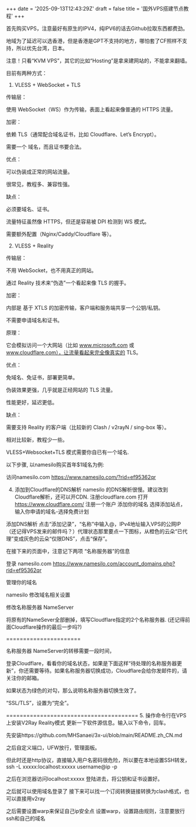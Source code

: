 +++
date = '2025-09-13T12:43:29Z'
draft = false
title = '国外VPS搭建节点教程'
+++

首先购买VPS，注意最好有原生的IPV4，纯IPV6的话去Github拉取东西都费劲。

地域为了延迟可以选香港，但是香港是GPT不支持的地方，哪怕套了CF照样不支持，所以优先台湾，日本。

注意！只看“KVM VPS”，其它的比如“Hosting”是拿来建网站的，不能拿来翻墙。

目前有两种方式：

1. VLESS + WebSocket + TLS

传输层：

使用 WebSocket（WS）作为传输，表面上看起来像普通的 HTTPS 流量。

加密：

依赖 TLS（通常配合域名证书，比如 Cloudflare、Let’s Encrypt）。

需要一个 域名，而且证书要合法。

优点：

可以伪装成正常的网站流量。

很常见，教程多、兼容性强。

缺点：

必须要域名、证书。

流量特征虽然像 HTTPS，但还是容易被 DPI 检测到 WS 模式。

需要额外配置（Nginx/Caddy/Cloudflare 等）。

2. VLESS + Reality

传输层：

不用 WebSocket，也不用真正的网站。

通过 Reality 技术来“伪造”一个看起来像 TLS 的握手。

加密：

内部是 基于 XTLS 的加密传输，客户端和服务端共享一个公钥/私钥。

不需要申请域名和证书。

原理：

它会模拟访问一个大网站（比如 www.microsoft.com 或 www.cloudflare.com），让流量看起来完全像真实的 TLS。

优点：

免域名、免证书，部署更简单。

伪装效果更强，几乎就是正经网站的 TLS 流量。

性能更好，延迟更低。

缺点：

需要支持 Reality 的客户端（比较新的 Clash / v2rayN / sing-box 等）。

相对比较新，教程少一些。

VLESS+Websocket+TLS 模式需要你自已有一个域名.

以下步骤, 以namesilo购买首年$1域名为例:

访问namesilo.com
https://www.namesilo.com/?rid=ef95362qr

4. 添加到Cloudflare的DNS解析
namesilo 的DNS解析很慢。建议改到Cloudflare解析，还可以开CDN.
注册cloudflare.com
打开 https://www.cloudflare.com/ 注册一个账户
添加你的域名
选择添加站点，输入你申请的域名-选择免费计划

添加DNS解析
点击“添加记录”，“名称”中输入@，IPv4地址输入VPS的公网IP（还记得VPS发来的邮件吗？）代理状态那里要点一下图标，从橙色的云朵“已代理”变成灰色的云朵“仅限DNS”，点击“保存”。

在接下来的页面中，注意记下两项
“名称服务器”的信息

登录 namesilo.com
https://www.namesilo.com/account_domains.php?rid=ef95362qr

管理你的域名

namesilo 修改域名相关设置

修改名称服务器 NameServer

将原有的NameSever全部删掉，填写Cloudflare指定的2个名称服务器. (还记得前面Cloudflare操作的最后一步吗?)

======================

名称服务器 NameServer的转移需要一段时间，

登录Cloudflare，看看你的域名状态，如果是下面这样“待处理的名称服务器更新”，你还需要等待。如果名称服务器切换成功，Cloudflare会给你发邮件的，请关注你的邮箱。

如果状态为绿色的对勾，那么说明名称服务器切换生效了。

“SSL/TLS”，设置为“完全”。

=======================================
5. 操作命令行在VPS上安装V2Ray Reality模式
更新一下软件源信息。输入以下命令，回车。

先安装https://github.com/MHSanaei/3x-ui/blob/main/README.zh_CN.md

之后自定义端口，UFW放行，管理面板。

但此时还是http协议，直接输入用户名密码很危险，所以要在本地设置SSH转发，ssh -L xxxxx:localhost:xxxxx username@ip -p 

之后在浏览器访问localhost:xxxxx 登陆进去，将公钥和证书设置好。

之后就可以使用域名登录了
接下来可以找一个订阅转换链接转换为clash格式，也可以直接用v2ray

之后需要设置warp来保证自己ip安全点
设置warp，设置路由规则，注意要放行ssh和自己的域名


